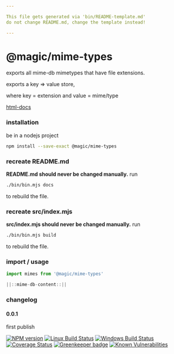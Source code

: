 ```yaml
---

This file gets generated via 'bin/README-template.md'
do not change README.md, change the template instead!

---
```


# @magic/mime-types

exports all mime-db mimetypes that have file extensions.

exports a key => value store,

where key = extension and value = mime/type

[html-docs](https://magic.github.io/mime-types)

### installation
be in a nodejs project
```bash
npm install --save-exact @magic/mime-types
```

### recreate README.md
**README.md should never be changed manually.**
run
```bash
./bin/bin.mjs docs
```
to rebuild the file.


### recreate src/index.mjs
**src/index.mjs should never be changed manually.**
run
```bash
./bin/bin.mjs build
```
to rebuild the file.


### import / usage
```javascript
import mimes from '@magic/mime-types'

||::mime-db-content::||
```

### changelog

#### 0.0.1
first publish

[![NPM version][npm-image]][npm-url]
[![Linux Build Status][travis-image]][travis-url]
[![Windows Build Status][appveyor-image]][appveyor-url]
[![Coverage Status][coveralls-image]][coveralls-url]
[![Greenkeeper badge][greenkeeper-image]][greenkeeper-url]
[![Known Vulnerabilities][snyk-image]][snyk-url]

[npm-image]: https://img.shields.io/npm/v/@magic/mime-types.svg
[npm-url]: https://www.npmjs.com/package/@magic/mime-types
[travis-image]: https://img.shields.io/travis/com/magic/mime-types.svg?branch=master
[travis-url]: https://travis-ci.com/magic/mime-types
[appveyor-image]: https://img.shields.io/appveyor/ci/magic/mime-types/master.svg
[appveyor-url]: https://ci.appveyor.com/project/magic/mime-types/branch/master
[coveralls-image]: https://coveralls.io/repos/github/magic/mime-types/badge.svg
[coveralls-url]: https://coveralls.io/github/magic/mime-types
[greenkeeper-image]: https://badges.greenkeeper.io/magic/mime-types.svg
[greenkeeper-url]: https://badges.greenkeeper.io/magic/mime-types.svg
[snyk-image]: https://snyk.io/test/github/magic/mime-types/badge.svg
[snyk-url]: https://snyk.io/test/github/magic/mime-types
